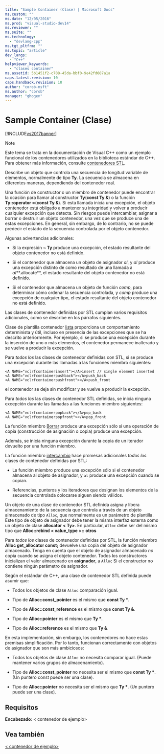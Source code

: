 ```yaml
---
title: "Sample Container (Clase) | Microsoft Docs"
ms.custom: ""
ms.date: "12/05/2016"
ms.prod: "visual-studio-dev14"
ms.reviewer: ""
ms.suite: ""
ms.technology: 
  - "devlang-cpp"
ms.tgt_pltfrm: ""
ms.topic: "article"
dev_langs: 
  - "C++"
helpviewer_keywords: 
  - "clases container"
ms.assetid: 5b1451f2-c708-45da-bbf0-9e42fd687a1a
caps.latest.revision: 10
caps.handback.revision: 10
author: "corob-msft"
ms.author: "corob"
manager: "ghogen"
---
```

# Sample Container (Clase)
[!INCLUDE[vs2017banner](../assembler/inline/includes/vs2017banner.md)]

> [!NOTE]
>  Este tema se trata en la documentación de Visual C++ como un ejemplo funcional de los contenedores utilizados en la biblioteca estándar de C++. Para obtener más información, consulte [contenedores STL](../standard-library/stl-containers.md).  
  
 Describe un objeto que controla una secuencia de longitud variable de elementos, normalmente de tipo **Ty**. La secuencia se almacena en diferentes maneras, dependiendo del contenedor real.  
  
 Una función de constructor o un miembro de contenedor puede encontrar la ocasión para llamar al constructor **Ty**(**const Ty &**) o la función **Ty::operator =**(**const Ty &**). Si esta llamada inicia una excepción, el objeto contenedor está obligado a mantener su integridad y volver a producir cualquier excepción que detecta. Sin riesgos puede intercambiar, asignar a borrar o destruir un objeto contenedor, una vez que se produce una de estas excepciones. En general, sin embargo, de lo contrario, no se puede predecir el estado de la secuencia controlada por el objeto contenedor.  
  
 Algunas advertencias adicionales:  
  
-   Si la expresión **~ Ty** produce una excepción, el estado resultante del objeto contenedor no está definido.  
  
-   Si el contenedor que almacena un objeto de asignador *al*, y *al* produce una excepción distinto de como resultado de una llamada a *al***.allocate**, el estado resultante del objeto contenedor no está definido.  
  
-   Si el contenedor que almacena un objeto de función *comp*, para determinar cómo ordenar la secuencia controlada, y *comp* produce una excepción de cualquier tipo, el estado resultante del objeto contenedor no está definido.  
  
 Las clases de contenedor definidas por STL cumplan varios requisitos adicionales, como se describe en los párrafos siguientes.  
  
 Clase de plantilla contenedor [lista](../standard-library/list-class.md) proporciona un comportamiento determinista y útil, incluso en presencia de las excepciones que se ha descrito anteriormente. Por ejemplo, si se produce una excepción durante la inserción de uno o más elementos, el contenedor permanece inalterado y se vuelve a producir la excepción.  
  
 Para *todos los* las clases de contenedor definidas con STL, si se produce una excepción durante las llamadas a las funciones miembro siguientes:  
  
```  
<A NAME="vclrfcontainerinsert"></A>insert // single element inserted  
<A NAME="vclrfcontainerpushback"></A>push_back  
<A NAME="vclrfcontainerpushfront"></A>push_front  
```  
  
 el contenedor se deja sin modificar y se vuelve a producir la excepción.  
  
 Para *todos los* las clases de contenedor STL definidas, se inicia ninguna excepción durante las llamadas a las funciones miembro siguientes:  
  
```  
<A NAME="vclrfcontainerpopback"></A>pop_back  
<A NAME="vclrfcontainerpopfront"></A>pop_front  
```  
  
 La función miembro [Borrar](../standard-library/container-class-erase.md) produce una excepción sólo si una operación de copia (construcción de asignación o copia) produce una excepción.  
  
 Además, se inicia ninguna excepción durante la copia de un iterador devuelto por una función miembro.  
  
 La función miembro [intercambio](../standard-library/container-class-swap.md) hace promesas adicionales *todos los* clases de contenedor definidas por STL:  
  
-   La función miembro produce una excepción sólo si el contenedor almacena al objeto de asignador, y `al` produce una excepción cuando se copian.  
  
-   Referencias, punteros y los iteradores que designan los elementos de la secuencia controlada colocarse siguen siendo válidos.  
  
 Un objeto de una clase de contenedor STL definida asigna y libera almacenamiento de la secuencia que controla a través de un objeto almacenado de tipo `Alloc`, que normalmente es un parámetro de plantilla. Este tipo de objeto de asignador debe tener la misma interfaz externa como un objeto de clase **allocator \< Ty>**. En particular, `Alloc` debe ser del mismo tipo que **Alloc::rebind \< value_type >:: otros**  
  
 Para *todos los* clases de contenedor definidas por STL, la función miembro **Alloc get_allocator const;** devuelve una copia del objeto de asignador almacenado. Tenga en cuenta que el objeto de asignador almacenado *no* copia cuando se asigna el objeto contenedor. Todos los constructores inicializan el valor almacenado en **asignador**, a `Alloc` Si el constructor no contiene ningún parámetro de asignador.  
  
 Según el estándar de C++, una clase de contenedor STL definida puede asumir que:  
  
-   Todos los objetos de clase `Alloc` comparación igual.  
  
-   Tipo de **Alloc::const_pointer** es el mismo que **const Ty \***.  
  
-   Tipo de **Alloc::const_reference** es el mismo que **const Ty &**.  
  
-   Tipo de **Alloc::pointer** es el mismo que **Ty \***.  
  
-   Tipo de **Alloc::reference** es el mismo que **Ty &**.  
  
 En esta implementación, sin embargo, los contenedores no hace estas premisas simplificación. Por lo tanto, funcionan correctamente con objetos de asignador que son más ambiciosos:  
  
-   Todos los objetos de clase `Alloc` no necesita comparar igual. (Puede mantener varios grupos de almacenamiento).  
  
-   Tipo de **Alloc::const_pointer** no necesita ser el mismo que **const Ty \***. (Un puntero const puede ser una clase).  
  
-   Tipo de **Alloc::pointer** no necesita ser el mismo que **Ty \***. (Un puntero puede ser una clase).  
  
## <a name="requirements"></a>Requisitos  
 **Encabezado**: \< contenedor de ejemplo>  
  
## <a name="see-also"></a>Vea también  
 [\< contenedor de ejemplo>](../standard-library/sample-container.md)

